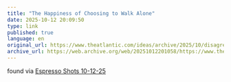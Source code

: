 ```yaml
---
title: "The Happiness of Choosing to Walk Alone"
date: 2025-10-12 20:09:50
type: link
published: true
language: en
original_url: https://www.theatlantic.com/ideas/archive/2025/10/disagreement-benefits-groupthink-emerson/684490/?gift=x1Mpnu3z6j7g5b9rt9wOHaub1KyvzvaLfMxaESVydRo
archive_url: https://web.archive.org/web/20251012201058/https://www.theatlantic.com/ideas/archive/2025/10/disagreement-benefits-groupthink-emerson/684490/?gift=x1Mpnu3z6j7g5b9rt9wOHaub1KyvzvaLfMxaESVydRo
---
```


found via [Espresso Shots 10-12-25](https://makoism.com/espresso-shots-10-12-25/)
